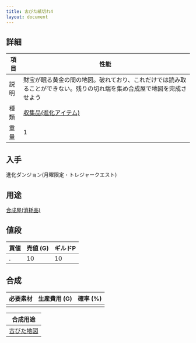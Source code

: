 ```yaml
---
title: 古びた紙切れ4
layout: document
---
```

## 詳細

|項目|性能|
|---|---|
|説明|財宝が眠る黄金の間の地図。破れており、これだけでは読み取ることができない。残りの切れ端を集め合成屋で地図を完成させよう|
|種類|[収集品(進化アイテム)](収集品(進化アイテム))|
|重量|1|

## 入手

進化ダンジョン(月曜限定・トレジャークエスト)

## 用途

[合成屋(消耗品)](合成屋(消耗品))

## 値段

|買値|売値 (G)|ギルドP|
|---|---|---|
|.|10|10|

## 合成

|必要素材|生産費用 (G)|確率 (%)|
|---|---|---|
||||

|合成用途|
|---|
|[古びた地図](古びた地図)|
